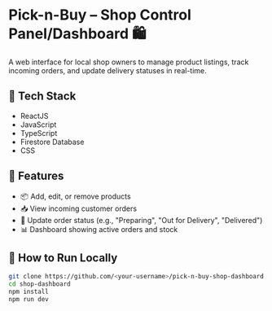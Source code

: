 # Pick-n-Buy – Shop Control Panel/Dashboard 🛍️

A web interface for local shop owners to manage product listings, track incoming orders, and update delivery statuses in real-time.

## 🔧 Tech Stack
- ReactJS
- JavaScript
- TypeScript
- Firestore Database
- CSS

## 🌟 Features
- 📦 Add, edit, or remove products
- 📥 View incoming customer orders
- 🔄 Update order status (e.g., "Preparing", "Out for Delivery", "Delivered")
- 📊 Dashboard showing active orders and stock

## 🚀 How to Run Locally
```bash
git clone https://github.com/<your-username>/pick-n-buy-shop-dashboard.git
cd shop-dashboard
npm install
npm run dev
